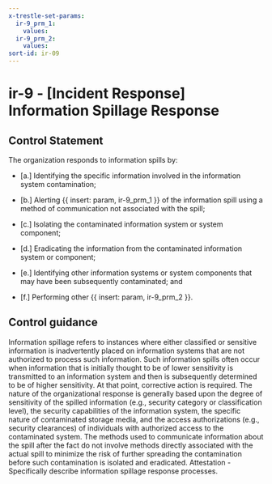 ```yaml
---
x-trestle-set-params:
  ir-9_prm_1:
    values:
  ir-9_prm_2:
    values:
sort-id: ir-09
---
```


# ir-9 - \[Incident Response\] Information Spillage Response

## Control Statement

The organization responds to information spills by:

- \[a.\] Identifying the specific information involved in the information system contamination;

- \[b.\] Alerting {{ insert: param, ir-9_prm_1 }} of the information spill using a method of communication not associated with the spill;

- \[c.\] Isolating the contaminated information system or system component;

- \[d.\] Eradicating the information from the contaminated information system or component;

- \[e.\] Identifying other information systems or system components that may have been subsequently contaminated; and

- \[f.\] Performing other {{ insert: param, ir-9_prm_2 }}.

## Control guidance

Information spillage refers to instances where either classified or sensitive information is inadvertently placed on information systems that are not authorized to process such information. Such information spills often occur when information that is initially thought to be of lower sensitivity is transmitted to an information system and then is subsequently determined to be of higher sensitivity. At that point, corrective action is required. The nature of the organizational response is generally based upon the degree of sensitivity of the spilled information (e.g., security category or classification level), the security capabilities of the information system, the specific nature of contaminated storage media, and the access authorizations (e.g., security clearances) of individuals with authorized access to the contaminated system. The methods used to communicate information about the spill after the fact do not involve methods directly associated with the actual spill to minimize the risk of further spreading the contamination before such contamination is isolated and eradicated.
Attestation - Specifically describe information spillage response processes.
